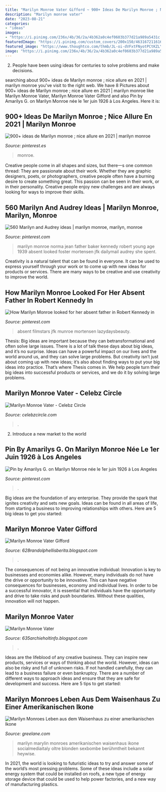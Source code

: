 ```yaml
---
title: "Marilyn Monroe Vater Gifford ~ 900+ Ideas De Marilyn Monroe ; Nice Allure En 2021"
description: "Marilyn monroe vater"
date: "2023-08-21"
categories:
- "ideas"
images:
- "https://i.pinimg.com/236x/4b/36/2a/4b362a0c4ef0603b377d21a989a5431c.jpg"
featuredImage: "https://i.pinimg.com/custom_covers/200x150/463167211616869494_1499323724.jpg"
featured_image: "https://www.thoughtco.com/thmb/JL-oi-dVFxtFNyotPCtKZLYRG5c=/2879x1920/filters:fill(auto,1)/Marilyn-Monroe-3200183x-58b74c0f5f9b58808055bfd4.jpg"
image: "https://i.pinimg.com/236x/4b/36/2a/4b362a0c4ef0603b377d21a989a5431c.jpg"
---
```



2. People have been using ideas for centuries to solve problems and make decisions.

	

		
searching about 900+ ideas de Marilyn monroe ; nice allure en 2021 | marilyn monroe you've visit to the right web. We have 8 Pictures about 900+ ideas de Marilyn monroe ; nice allure en 2021 | marilyn monroe like Marilyn Monroe Vater, Marilyn Monroe Vater Gifford and also Pin by Amarilys G. on Marilyn Monroe née le 1er juin 1926 à Los Angeles. Here it is:
		
    
## 900+ Ideas De Marilyn Monroe ; Nice Allure En 2021 | Marilyn Monroe

<img loading=lazy src="https://i.pinimg.com/custom_covers/200x150/463167211616869494_1499323724.jpg" onerror="this.onerror=null;this.src='https://tse4.mm.bing.net/th?id=OIP.zyaENGims1LlZO4NI3WJhgAAAA&amp;pid=15.1';" alt="900+ ideas de Marilyn monroe ; nice allure en 2021 | marilyn monroe">

_Source: pinterest.es_

>monroe. 

	

Creative people come in all shapes and sizes, but there一s one common thread: They are passionate about their work. Whether they are graphic designers, poets, or photographers, creative people often have a burning desire to create something great. This passion can be seen in their work, or in their personality. Creative people enjoy new challenges and are always looking for ways to improve their skills.

    
## 560 Marilyn And Audrey Ideas | Marilyn Monroe, Marilyn, Monroe

<img loading=lazy src="https://i.pinimg.com/236x/4b/36/2a/4b362a0c4ef0603b377d21a989a5431c.jpg" onerror="this.onerror=null;this.src='https://tse3.mm.bing.net/th?id=OIP.iF7gK4OC5uzJFOISUdXNmwAAAA&amp;pid=15.1';" alt="560 Marilyn and Audrey ideas | marilyn monroe, marilyn, monroe">

_Source: pinterest.com_

>marilyn monroe norma jean father baker kennedy robert young age 1939 absent looked foster mortensen jfk dailymail audrey she spent. 

	

Creativity is a natural talent that can be found in everyone. It can be used to express yourself through your work or to come up with new ideas for products or services. There are many ways to be creative and use creativity to improve the world.

    
## How Marilyn Monroe Looked For Her Absent Father In Robert Kennedy In

<img loading=lazy src="https://i.pinimg.com/736x/a0/1e/55/a01e552faa5520c733c0440ba890b4af.jpg" onerror="this.onerror=null;this.src='https://tse4.mm.bing.net/th?id=OIP._iIgJWAySV5iVGZeSmGzPwAAAA&amp;pid=15.1';" alt="How Marilyn Monroe looked for her absent father in Robert Kennedy in">

_Source: pinterest.com_

>absent filmstars jfk munroe mortensen lazydaysbeauty. 

	

Thesis: Big ideas are important because they can betransformational and often solve large issues.
There is a lot of talk these days about big ideas, and it’s no surprise. Ideas can have a powerful impact on our lives and the world around us, and they can solve large problems. But creativity isn’t just about coming up with new ideas; it’s also about finding ways to put your big ideas into practice. That’s where Thesis comes in. We help people turn their big ideas into successful products or services, and we do it by solving large problems.

    
## Marilyn Monroe Vater - Celebz Circle

<img loading=lazy src="https://i0.wp.com/celebzcircle.com/wp-content/uploads/2022/10/Marilyn-Monroe-Vater-2.jpg?w=474&amp;ssl=1" onerror="this.onerror=null;this.src='https://tse1.mm.bing.net/th?id=OIP.Lla-tt0XYrmN-Y2pYnUNZgHaEK&amp;pid=15.1';" alt="Marilyn Monroe Vater - Celebz Circle">

_Source: celebzcircle.com_

>. 

	

2. Introduce a new market to the world 

    
## Pin By Amarilys G. On Marilyn Monroe Née Le 1er Juin 1926 à Los Angeles

<img loading=lazy src="https://i.pinimg.com/736x/3a/1d/a2/3a1da2d4220f03acd127f7911779342c.jpg" onerror="this.onerror=null;this.src='https://tse4.mm.bing.net/th?id=OIP.S2DiC_YheLoXk_SkmeevqAHaFi&amp;pid=15.1';" alt="Pin by Amarilys G. on Marilyn Monroe née le 1er juin 1926 à Los Angeles">

_Source: pinterest.com_

>. 

	

Big ideas are the foundation of any enterprise. They provide the spark that ignites creativity and sets new goals. Ideas can be found in all areas of life, from starting a business to improving relationships with others. Here are 5 big ideas to get you started:

    
## Marilyn Monroe Vater Gifford

<img loading=lazy src="https://i.pinimg.com/474x/04/e5/0e/04e50eae3729fbcf6f1cfb4881b41a31.jpg" onerror="this.onerror=null;this.src='https://tse4.mm.bing.net/th?id=OIP.omqCXopo83UlccZWoJ6z-wHWMb&amp;pid=15.1';" alt="Marilyn Monroe Vater Gifford">

_Source: 628randolphellisberita.blogspot.com_

>. 

	

The consequences of not being an innovative individual:
Innovation is key to businesses and economies alike. However, many individuals do not have the drive or opportunity to be innovative. This can have negative consequences for businesses, economy and individual lives. In order to be a successful innovator, it is essential that individuals have the opportunity and drive to take risks and push boundaries. Without these qualities, innovation will not happen.

    
## Marilyn Monroe Vater

<img loading=lazy src="https://d5wt70d4gnm1t.cloudfront.net/media/bob_henriques/marilyn_monroe_window/bob_henriques_marilyn_monroe_window_960x640.jpg" onerror="this.onerror=null;this.src='https://tse3.mm.bing.net/th?id=OIP.TORxwZvdsveH_fvH0zOa_QHaKh&amp;pid=15.1';" alt="Marilyn Monroe Vater">

_Source: 635archieholtinfo.blogspot.com_

>. 

	

Ideas are the lifeblood of any creative business. They can inspire new products, services or ways of thinking about the world. However, ideas can also be risky and full of unknown risks. If not handled carefully, they can lead to a business failure or even bankruptcy. There are a number of different ways to approach ideas and ensure that they are safe for development and success. Here are 5 tips to get started:

    
## Marilyn Monroes Leben Aus Dem Waisenhaus Zu Einer Amerikanischen Ikone

<img loading=lazy src="https://www.thoughtco.com/thmb/JL-oi-dVFxtFNyotPCtKZLYRG5c=/2879x1920/filters:fill(auto,1)/Marilyn-Monroe-3200183x-58b74c0f5f9b58808055bfd4.jpg" onerror="this.onerror=null;this.src='https://tse4.mm.bing.net/th?id=OIP.K4alpCkhzSjyGprNo-3SmwHaE8&amp;pid=15.1';" alt="Marilyn Monroes Leben aus dem Waisenhaus zu einer amerikanischen Ikone">

_Source: greelane.com_

>marilyn marylin monroes amerikanischen waisenhaus ikone socialmediaitaly oltre blonden sexbombe berühmtheit bekannt heywise. 

	

In 2021, the world is looking to futuristic ideas to try and answer some of the world’s most pressing problems. Some of these ideas include a solar energy system that could be installed on roofs, a new type of energy storage device that could be used to help power factories, and a new way of manufacturing plastics.

